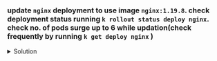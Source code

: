 ### update `nginx` deployment to use image `nginx:1.19.8`. check deployment status running `k rollout status deploy nginx`. check no. of pods surge up to 6 while updation(check frequently by running `k get deploy nginx` )


<details><summary>Solution</summary>
<p>

```bash
#update the deployment
k edit deploy nginx 
# then edit the container image

OR

# set new image on the deployment
k set image deploy nginx nginx=nginx:1.19.8
```

</p>
</details>